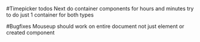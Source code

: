 #Timepicker todos
Next do container components for hours and minutes try to do just 1 container for both types

#Bugfixes
Mouseup should work on entire document not just element or created component